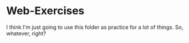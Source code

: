 # Web-Exercises
I think I'm just going to use this folder as practice for a lot of things. So, whatever, right?
